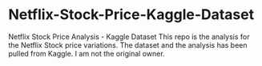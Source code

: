 # Netflix-Stock-Price-Kaggle-Dataset
Netflix Stock Price Analysis - Kaggle Dataset
This repo is the analysis for the Netflix Stock price variations. The dataset and the analysis has been pulled from Kaggle. I am not the original owner. 
